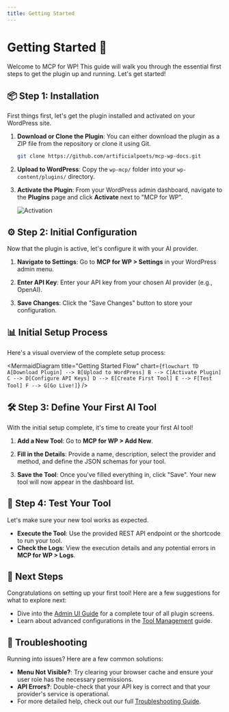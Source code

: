 ```yaml
---
title: Getting Started
---
```


# Getting Started 🚀

Welcome to MCP for WP! This guide will walk you through the essential first steps to get the plugin up and running. Let's get started!

## <strong>📦 Step 1: Installation</strong>

First things first, let's get the plugin installed and activated on your WordPress site.

1.  **Download or Clone the Plugin**:
    You can either download the plugin as a ZIP file from the repository or clone it using Git.

    ```bash
    git clone https://github.com/artificialpoets/mcp-wp-docs.git
    ```

2.  **Upload to WordPress**:
    Copy the `wp-mcp/` folder into your `wp-content/plugins/` directory.

3.  **Activate the Plugin**:
    From your WordPress admin dashboard, navigate to the **Plugins** page and click **Activate** next to "MCP for WP".

    ![Activation](https://i.imgur.com/your-activation-image.png) <!-- Replace with a real image if available -->

## <strong>⚙️ Step 2: Initial Configuration</strong>

Now that the plugin is active, let's configure it with your AI provider.

1.  **Navigate to Settings**:
    Go to **MCP for WP > Settings** in your WordPress admin menu.

2.  **Enter API Key**:
    Enter your API key from your chosen AI provider (e.g., OpenAI).

3.  **Save Changes**:
    Click the "Save Changes" button to store your configuration.

## <strong>📊 Initial Setup Process</strong>

Here's a visual overview of the complete setup process:

<MermaidDiagram 
  title="Getting Started Flow"
  chart={`
flowchart TD
    A[Download Plugin] --> B[Upload to WordPress]
    B --> C[Activate Plugin]
    C --> D[Configure API Keys]
    D --> E[Create First Tool]
    E --> F[Test Tool]
    F --> G[Go Live!]
  `}
/>

## <strong>🛠️ Step 3: Define Your First AI Tool</strong>

With the initial setup complete, it's time to create your first AI tool!

1.  **Add a New Tool**:
    Go to **MCP for WP > Add New**.

2.  **Fill in the Details**:
    Provide a name, description, select the provider and method, and define the JSON schemas for your tool.

3.  **Save the Tool**:
    Once you've filled everything in, click "Save". Your new tool will now appear in the dashboard list.

## <strong>🧪 Step 4: Test Your Tool</strong>

Let's make sure your new tool works as expected.

-   **Execute the Tool**:
    Use the provided REST API endpoint or the shortcode to run your tool.
-   **Check the Logs**:
    View the execution details and any potential errors in **MCP for WP > Logs**.

## <strong>🚀 Next Steps</strong>

Congratulations on setting up your first tool! Here are a few suggestions for what to explore next:

-   Dive into the [Admin UI Guide](admin-ui.md) for a complete tour of all plugin screens.
-   Learn about advanced configurations in the [Tool Management](tool-management.md) guide.

## <strong>🤔 Troubleshooting</strong>

Running into issues? Here are a few common solutions:

-   **Menu Not Visible?**: Try clearing your browser cache and ensure your user role has the necessary permissions.
-   **API Errors?**: Double-check that your API key is correct and that your provider's service is operational.
-   For more detailed help, check out our full [Troubleshooting Guide](troubleshooting.md). 